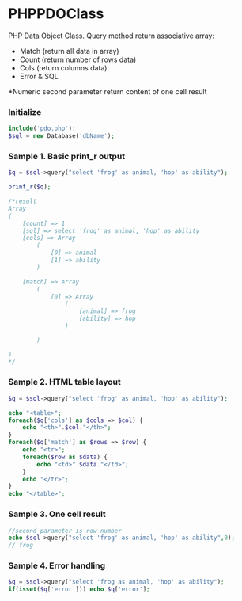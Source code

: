 # PHPPDOClass
PHP Data Object Class. Query method return associative array:
- Match (return all data in array)
- Count (return number of rows data)
- Cols (return columns data)
- Error & SQL


*Numeric second parameter return content of one cell result

### Initialize
```PHP
include('pdo.php');
$sql = new Database('dbName');
```

### Sample 1. Basic print_r output
```PHP
$q = $sql->query("select 'frog' as animal, 'hop' as ability");

print_r($q);

/*result
Array
(
    [count] => 1
    [sql] => select 'frog' as animal, 'hop' as ability
    [cols] => Array
        (
            [0] => animal
            [1] => ability
        )

    [match] => Array
        (
            [0] => Array
                (
                    [animal] => frog
                    [ability] => hop
                )

        )

)
*/
```

### Sample 2. HTML table layout
```PHP
$q = $sql->query("select 'frog' as animal, 'hop' as ability");

echo "<table>";
foreach($q['cols'] as $cols => $col) {
	echo "<th>".$col."</th>";
}
foreach($q['match'] as $rows => $row) {
	echo "<tr>";
	foreach($row as $data) {
		echo "<td>".$data."</td>";
	}
	echo "</tr>";
}
echo "</table>";
```

### Sample 3. One cell result
```PHP
//second parameter is row number
echo $sql->query("select 'frog' as animal, 'hop' as ability",0);
// frog
```

### Sample 4. Error handling
```PHP
$q = $sql->query("select 'frog as animal, 'hop' as ability");
if(isset($q['error'])) echo $q['error'];
```
